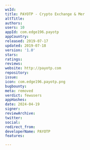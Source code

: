 ```yaml
---
wsId: 
title: PAYOTP - Crypto Exchange & Mer
altTitle: 
authors: 
users: 10
appId: com.edge196.payotp
appCountry: 
released: 2019-07-17
updated: 2019-07-18
version: '1.0'
stars: 
ratings: 
reviews: 
website: http://payotp.com
repository: 
issue: 
icon: com.edge196.payotp.png
bugbounty: 
meta: removed
verdict: fewusers
appHashes: 
date: 2024-04-19
signer: 
reviewArchive: 
twitter: 
social: 
redirect_from: 
developerName: PAYOTP
features: 

---
```


